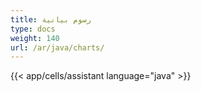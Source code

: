 ```yaml
---
title: رسوم بيانية
type: docs
weight: 140
url: /ar/java/charts/
---
```



{{< app/cells/assistant language="java" >}}
